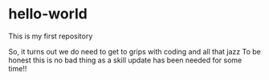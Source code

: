 # hello-world
This is my first repository

So, it turns out we do need to get to grips with coding and all that jazz
To be honest this is no bad thing as a skill update has been needed for some time!!
